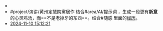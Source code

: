 -
- #project/演讲/黄州定慧院寓居作 结合#area/AI/提示词 ，生成一段更有**新意**的心灵鸡汤，而==不是老掉牙的东西==。结合#随感 里面的<u>经历</u>。
- [2024-11-10 15:12:21](https://flomoapp.com/mine/?memo_id=MTQ2MDE1NjM1)
